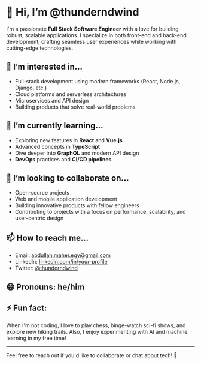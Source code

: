 # 👋 Hi, I’m @thunderndwind

I'm a passionate **Full Stack Software Engineer** with a love for building robust, scalable applications. I specialize in both front-end and back-end development, crafting seamless user experiences while working with cutting-edge technologies.

## 👀 I’m interested in...
- Full-stack development using modern frameworks (React, Node.js, Django, etc.)
- Cloud platforms and serverless architectures
- Microservices and API design
- Building products that solve real-world problems

## 🌱 I’m currently learning...
- Exploring new features in **React** and **Vue.js**
- Advanced concepts in **TypeScript**
- Dive deeper into **GraphQL** and modern API design
- **DevOps** practices and **CI/CD pipelines**

## 💞️ I’m looking to collaborate on...
- Open-source projects
- Web and mobile application development
- Building innovative products with fellow engineers
- Contributing to projects with a focus on performance, scalability, and user-centric design

## 📫 How to reach me...
- Email: abdullah.maher.egy@gmail.com
- LinkedIn: [linkedin.com/in/your-profile](https://www.linkedin.com/in/your-profile)
- Twitter: [@thunderndwind](https://twitter.com/thunderndwind)

## 😄 Pronouns: he/him

## ⚡ Fun fact: 
When I'm not coding, I love to play chess, binge-watch sci-fi shows, and explore new hiking trails. Also, I enjoy experimenting with AI and machine learning in my free time!

---
Feel free to reach out if you'd like to collaborate or chat about tech! 🚀
